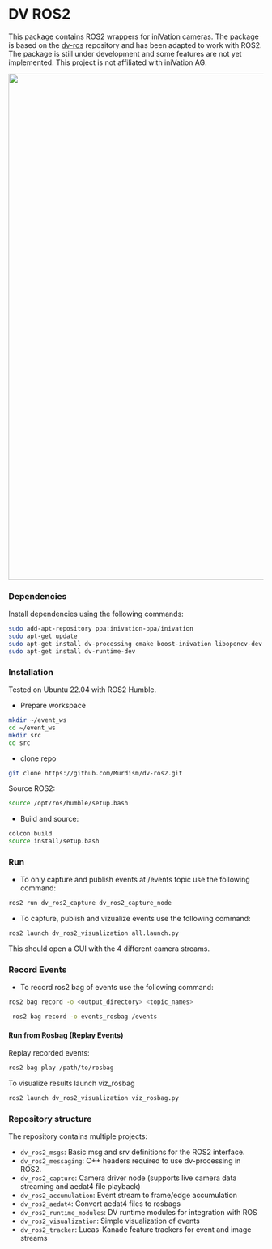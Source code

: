 # DV ROS2

This package contains ROS2 wrappers for iniVation cameras. The package is based on the [dv-ros](https://gitlab.com/inivation/dv/dv-ros) repository and has been adapted to work with ROS2. The package is still under development and some features are not yet implemented. This project is not affiliated with iniVation AG.

<p align="center">
    <img src="images/event_camera_images.gif" width=1000>
</p>

<!-- ## Installation -->


<!-- First, clone the repository.
    
```
git clone https://github.com/Telios/dv-ros2.git
```

For ease of use, build the packages with docker:
```
cd docker && docker compose up
xhost +local:docker
docker compose up
```
Otherwise, follow the instructions below. -->

### Dependencies
Install dependencies using the following commands:

```bash
sudo add-apt-repository ppa:inivation-ppa/inivation
sudo apt-get update
sudo apt-get install dv-processing cmake boost-inivation libopencv-dev libeigen3-dev libcaer-dev libfmt-dev liblz4-dev libzstd-dev libssl-dev
sudo apt-get install dv-runtime-dev
```

###  Installation
Tested on Ubuntu 22.04 with ROS2 Humble.

- Prepare workspace  
```bash
mkdir ~/event_ws
cd ~/event_ws
mkdir src
cd src
```
- clone repo
```bash
git clone https://github.com/Murdism/dv-ros2.git
```
Source ROS2:
```bash
source /opt/ros/humble/setup.bash
```
- Build and source:

```bash
colcon build
source install/setup.bash
```


### Run

- To only capture and publish events at /events topic use the following command:  
```bash
ros2 run dv_ros2_capture dv_ros2_capture_node 
```
- To capture, publish and vizualize events use the following command:
```bash
ros2 launch dv_ros2_visualization all.launch.py
```
This should open a GUI with the 4 different camera streams.
 

### Record Events
- To record ros2 bag of events use the following command:
```bash
ros2 bag record -o <output_directory> <topic_names>
```
```bash
 ros2 bag record -o events_rosbag /events
```

#### Run from Rosbag (Replay Events)
Replay recorded events:
```bash
ros2 bag play /path/to/rosbag 
```
To visualize results launch viz_rosbag

```bash
ros2 launch dv_ros2_visualization viz_rosbag.py 
```

### Repository structure

The repository contains multiple projects:

- `dv_ros2_msgs`: Basic msg and srv definitions for the ROS2 interface.
- `dv_ros2_messaging`: C++ headers required to use dv-processing in ROS2.
- `dv_ros2_capture`: Camera driver node (supports live camera data streaming and aedat4 file playback)
- `dv_ros2_accumulation`: Event stream to frame/edge accumulation
- `dv_ros2_aedat4`: Convert aedat4 files to rosbags 
- `dv_ros2_runtime_modules`: DV runtime modules for integration with ROS
- `dv_ros2_visualization`: Simple visualization of events
- `dv_ros2_tracker`: Lucas-Kanade feature trackers for event and image streams
